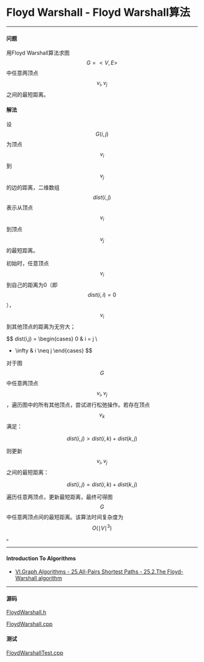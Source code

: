 <script type="text/javascript" src="https://cdnjs.cloudflare.com/ajax/libs/mathjax/2.7.1/MathJax.js?config=TeX-AMS-MML_HTMLorMML"></script>

# Floyd Warshall - Floyd Warshall算法

--------

#### 问题

用Floyd Warshall算法求图$$ G = <V, E> $$中任意两顶点$$ v_i, v_j $$之间的最短距离。

#### 解法

设$$ G(i,j) $$为顶点$$ v_i $$到$$ v_j $$的边的距离，二维数组$$ dist(i,j) $$表示从顶点$$ v_i $$到顶点$$ v_j $$的最短距离。

初始时，任意顶点$$ v_i $$到自己的距离为0（即$$ dist(i,i) = 0 $$），$$ v_i $$到其他顶点的距离为无穷大；

$$
dist(i,j) =
\begin{cases}
0                   &   i = j       \\
+ \infty            &   i \neq j
\end{cases}
$$

对于图$$ G $$中任意两顶点$$ v_i, v_j $$，遍历图中的所有其他顶点，尝试进行松弛操作。若存在顶点$$ v_k $$满足：

$$
dist(i,j) > dist(i,k) + dist(k,j)
$$

则更新$$ v_i, v_j $$之间的最短距离：

$$
dist(i,j) = dist(i,k) + dist(k,j)
$$

遍历任意两顶点，更新最短距离，最终可得图$$ G $$中任意两顶点间的最短距离。该算法时间复杂度为$$ O(\mid V \mid ^3) $$。

--------

#### Introduction To Algorithms

* [VI.Graph Algorithms - 25.All-Pairs Shortest Paths - 25.2.The Floyd-Warshall algorithm](https://mcdtu.files.wordpress.com/2017/03/introduction-to-algorithms-3rd-edition-sep-2010.pdf)

--------

#### 源码

[FloydWarshall.h](https://github.com/linrongbin16/Way-to-Algorithm/blob/master/src/GraphTheory/MinimumSpanningTree/FloydWarshall.h)

[FloydWarshall.cpp](https://github.com/linrongbin16/Way-to-Algorithm/blob/master/src/GraphTheory/MinimumSpanningTree/FloydWarshall.cpp)

#### 测试

[FloydWarshallTest.cpp](https://github.com/linrongbin16/Way-to-Algorithm/blob/master/src/GraphTheory/MinimumSpanningTree/FloydWarshallTest.cpp)
